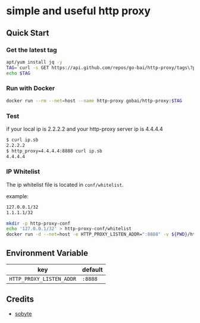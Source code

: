 # simple and useful http proxy

## Quick Start

### Get the latest tag

```bash
apt/yum install jq -y
TAG=`curl -s GET https://api.github.com/repos/go-bai/http-proxy/tags\?per_page=1 | jq -r '.[].name'`
echo $TAG
```

### Run with Docker

```bash
docker run --rm --net=host --name http-proxy gobai/http-proxy:$TAG
```

### Test

if your local ip is 2.2.2.2 and your http-proxy server ip is 4.4.4.4

```bash
$ curl ip.sb
2.2.2.2
$ http_proxy=4.4.4.4:8888 curl ip.sb
4.4.4.4
```

### IP Whitelist

The ip whitelist file is located in `conf/whitelist`.

example:

```bash
127.0.0.1/32
1.1.1.1/32
```

```bash
mkdir -p http-proxy-conf
echo '127.0.0.1/32' > http-proxy-conf/whitelist
docker run -d --net=host -e HTTP_PROXY_LISTEN_ADDR=":8888" -v ${PWD}/http-proxy-conf:/conf --restart always --name http-proxy gobai/http-proxy:$TAG
```

## Environment Variable

| key | default |
| --- | - |
| `HTTP_PROXY_LISTEN_ADDR` | `:8888` |

## Credits

- [sobyte](https://www.sobyte.net/post/2021-09/https-proxy-in-golang-in-less-than-100-lines-of-code/)
